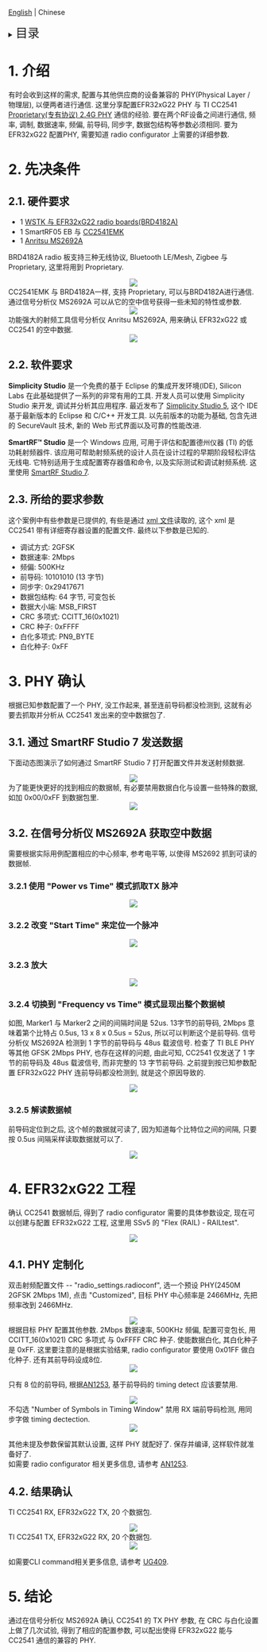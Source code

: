 [English](Configure-TI-CC2541-compatible-proprietary-PHY) | Chinese
<details>
<summary><font size=5>目录</font> </summary>

- [1. 介绍](#1-介绍)
- [2. 先决条件](#2-先决条件)
- [3. PHY 确认](#3-PHY-确认)
- [4. EFR32xG22 工程](#4-EFR32xG22-工程)
- [5. 结论](#5-结论)

</details>

# 1. 介绍
有时会收到这样的需求, 配置与其他供应商的设备兼容的 PHY(Physical Layer / 物理层), 以便两者进行通信. 这里分享配置EFR32xG22 PHY 与 TI CC2541 [Proprietary(专有协议) 2.4G PHY](files/PR-Configure-TI-CC2541-compatible-proprietary-PHY/2M_BS-TX_2.xml) 通信的经验. 要在两个RF设备之间进行通信, 频率, 调制, 数据速率, 频偏, 前导码, 同步字, 数据包结构等参数必须相同. 要为 EFR32xG22 配置PHY, 需要知道 radio configurator 上需要的详细参数.

# 2. 先决条件 
## 2.1. 硬件要求
* 1 [WSTK 与 EFR32xG22 radio boards(BRD4182A)](https://www.silabs.com/development-tools/wireless/efr32xg22-wireless-starter-kit)
* 1 SmartRF05 EB 与 [CC2541EMK](https://www.ti.com/tool/CC2541EMK)
* 1 [Anritsu MS2692A](https://www.anritsu.com/en-US/test-measurement/products/ms2692a)

BRD4182A radio 板支持三种无线协议, Bluetooth LE/Mesh, Zigbee 与 Proprietary, 这里将用到 Proprietary.
<div align="center">
  <img src="files/PR-Configure-TI-CC2541-compatible-proprietary-PHY/wstk.png">  
</div> 
CC2541EMK 与 BRD4182A一样, 支持 Proprietary, 可以与BRD4182A进行通信. 通过信号分析仪 MS2692A 可以从它的空中信号获得一些未知的特性或参数.
<div align="center">
  <img src="files/PR-Configure-TI-CC2541-compatible-proprietary-PHY/SmartRF05EB.png">  
</div> 
功能强大的射频工具信号分析仪 Anritsu MS2692A, 用来确认 EFR32xG22 或 CC2541 的空中数据.
<div align="center">
  <img src="files/PR-Configure-TI-CC2541-compatible-proprietary-PHY/ms2692a-signalanalyzers.png">  
</div> 


## 2.2. 软件要求
**Simplicity Studio** 是一个免费的基于 Eclipse 的集成开发环境(IDE), Silicon Labs 在此基础提供了一系列的非常有用的工具. 开发人员可以使用 Simplicity Studio 来开发, 调试并分析其应用程序. 最近发布了 [Simplicity Studio 5](https://www.silabs.com/products/development-tools/software/simplicity-studio/simplicity-studio-5), 这个 IDE 基于最新版本的 Eclipse 和 C/C++ 开发工具. 以先前版本的功能为基础, 包含先进的 SecureVault 技术, 新的 Web 形式界面以及可靠的性能改进.  

**SmartRF™ Studio** 是一个 Windows 应用, 可用于评估和配置德州仪器 (TI) 的低功耗射频器件. 该应用可帮助射频系统的设计人员在设计过程的早期阶段轻松评估无线电. 它特别适用于生成配置寄存器值和命令, 以及实际测试和调试射频系统. 这里使用 [SmartRF Studio 7](https://www.ti.com/tool/SMARTRFTM-STUDIO).

## 2.3. 所给的要求参数
这个案例中有些参数是已提供的, 有些是通过 [xml 文件](files/PR-Configure-TI-CC2541-compatible-proprietary-PHY/2M_BS-TX_2.xml)读取的, 这个 xml 是 CC2541 带有详细寄存器设置的配置文件. 最终以下参数是已知的.
* 调试方式: 2GFSK
* 数据速率: 2Mbps
* 频偏: 500KHz
* 前导码: 10101010 (13 字节)
* 同步字: 0x29417671
* 数据包结构: 64 字节, 可变包长
* 数据大小端: MSB_FIRST
* CRC 多项式: CCITT_16(0x1021)
* CRC 种子: 0xFFFF
* 白化多项式: PN9_BYTE
* 白化种子: 0xFF

# 3. PHY 确认
根据已知参数配置了一个 PHY, 没工作起来, 甚至连前导码都没检测到, 这就有必要去抓取并分析从 CC2541 发出来的空中数据包了.

## 3.1. 通过 SmartRF Studio 7 发送数据
下面动态图演示了如何通过 SmartRF Studio 7 打开配置文件并发送射频数据.
<div align="center">
  <img src="files/PR-Configure-TI-CC2541-compatible-proprietary-PHY/TICC2541-TX.gif">  
</div> 
为了能更快更好的找到相应的数据帧, 有必要禁用数据白化与设置一些特殊的数据, 如加 0x00/0xFF 到数据包里.
<div align="center">
  <img src="files/PR-Configure-TI-CC2541-compatible-proprietary-PHY/Frame.png">  
</div> 

## 3.2. 在信号分析仪 MS2692A 获取空中数据
需要根据实际用例配置相应的中心频率, 参考电平等, 以使得 MS2692 抓到可读的数据帧.
### 3.2.1 使用 "Power vs Time" 模式抓取TX 脉冲
<div align="center">
  <img src="files/PR-Configure-TI-CC2541-compatible-proprietary-PHY/SA-01-pulse.png">  
</div> 

### 3.2.2 改变 "Start Time" 来定位一个脉冲
<div align="center">
  <img src="files/PR-Configure-TI-CC2541-compatible-proprietary-PHY/SA-02-location.png">  
</div> 

### 3.2.3 放大
<div align="center">
  <img src="files/PR-Configure-TI-CC2541-compatible-proprietary-PHY/SA-03-zoom-in.png">  
</div> 

### 3.2.4 切换到 "Frequency vs Time" 模式显现出整个数据帧
如图, Marker1 与 Marker2 之间的间隔时间是 52us. 13字节的前导码, 2Mbps 意味着第个比特占 0.5us, 13 x 8 x 0.5us = 52us, 所以可以判断这个是前导码. 信号分析仪 MS2692A 检测到 1 字节的前导码与 48us 载波信号. 检查了 TI BLE PHY等其他 GFSK 2Mbps PHY, 也存在这样的问题, 由此可知, CC2541 仅发送了 1 字节的前导码及 48us 载波信号, 而非完整的 13 字节前导码. 之前提到按已知参数配置 EFR32xG22 PHY 连前导码都没检测到, 就是这个原因导致的.
<div align="center">
  <img src="files/PR-Configure-TI-CC2541-compatible-proprietary-PHY/SA-04-frame.png">  
</div> 

### 3.2.5 解读数据帧
前导码定位到之后, 这个帧的数据就可读了, 因为知道每个比特位之间的间隔, 只要按 0.5us 间隔采样读取数据就可以了.
<div align="center">
  <img src="files/PR-Configure-TI-CC2541-compatible-proprietary-PHY/SA-05-syncwords.png">  
</div> 

# 4. EFR32xG22 工程
确认 CC2541 数据帧后, 得到了 radio configurator 需要的具体参数设定, 现在可以创建与配置 EFR32xG22 工程, 这里用 SSv5 的 "Flex (RAIL) - RAILtest".
<div align="center">
  <img src="files/PR-Configure-TI-CC2541-compatible-proprietary-PHY/railtest.png">  
</div> 

## 4.1. PHY 定制化
双击射频配置文件 -- "radio_settings.radioconf", 选一个预设 PHY(2450M 2GFSK 2Mbps 1M), 点击 "Customized", 目标 PHY 中心频率是 2466MHz, 先把频率改到 2466MHz.
<div align="center">
  <img src="files/PR-Configure-TI-CC2541-compatible-proprietary-PHY/customized.png">  
</div> 
根据目标 PHY 配置其他参数. 2Mbps 数据速率, 500KHz 频偏, 配置可变包长, 用 CCITT_16(0x1021) CRC 多项式 与 0xFFFF CRC 种子. 使能数据白化, 其白化种子是 0xFF. 这里要注意的是根据实验结果, radio configurator 要使用 0x01FF 做白化种子. 还有其前导码设成8位.
<div align="center">
  <img src="files/PR-Configure-TI-CC2541-compatible-proprietary-PHY/packet.png">  
</div> 

只有 8 位的前导码, 根据[AN1253](https://www.silabs.com/documents/public/application-notes/an1253-efr32-radio-configurator-guide-for-ssv5.pdf), 基于前导码的 timing detect 应该要禁用.
<div align="center">
  <img src="files/PR-Configure-TI-CC2541-compatible-proprietary-PHY/timing-window.png">  
</div> 
不勾选 "Number of Symbols in Timing Window" 禁用 RX 端前导码检测, 用同步字做 timing dectection.
<div align="center">
  <img src="files/PR-Configure-TI-CC2541-compatible-proprietary-PHY/timing.png">  
</div> 

其他未提及参数保留其默认设置, 这样 PHY 就配好了. 保存并编译, 这样软件就准备好了.  
如需要 radio configurator 相关更多信息, 请参考 [AN1253](https://www.silabs.com/documents/public/application-notes/an1253-efr32-radio-configurator-guide-for-ssv5.pdf). 

## 4.2. 结果确认
TI CC2541 RX, EFR32xG22 TX, 20 个数据包.
<div align="center">
  <img src="files/PR-Configure-TI-CC2541-compatible-proprietary-PHY/EFR32-TX.gif">  
</div> 
TI CC2541 TX, EFR32xG22 RX, 20 个数据包.
<div align="center">
  <img src="files/PR-Configure-TI-CC2541-compatible-proprietary-PHY/EFR32-RX.gif">  
</div> 

如需要CLI command相关更多信息, 请参考 [UG409](https://www.silabs.com/documents/public/user-guides/ug409-railtest-users-guide.pdf).

# 5. 结论
通过在信号分析仪 MS2692A 确认 CC2541 的 TX PHY 参数, 在 CRC 与白化设置上做了几次试验, 得到了相应的配置参数, 可以配出使得 EFR32xG22 能与 CC2541 通信的兼容的 PHY.
